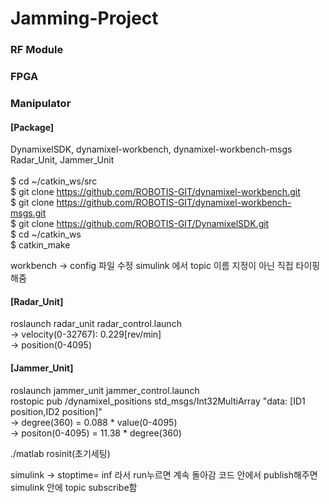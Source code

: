 # Jamming-Project

### RF Module

### FPGA

### Manipulator

#### [Package]
DynamixelSDK, dynamixel-workbench, dynamixel-workbench-msgs<br/>
Radar_Unit, Jammer_Unit<br/><br/>
$ cd ~/catkin_ws/src<br/>
$ git clone https://github.com/ROBOTIS-GIT/dynamixel-workbench.git<br/>
$ git clone https://github.com/ROBOTIS-GIT/dynamixel-workbench-msgs.git<br/>
$ git clone https://github.com/ROBOTIS-GIT/DynamixelSDK.git<br/>
$ cd ~/catkin_ws<br/>
$ catkin_make<br/>

workbench -> config 파일 수정
simulink 에서 topic 이름 지정이 아닌 직접 타이핑 해줌

#### [Radar_Unit]
roslaunch radar_unit radar_control.launch<br/>
-> velocity(0-32767): 0.229[rev/min] <br/>
-> position(0-4095)
#### [Jammer_Unit]
roslaunch jammer_unit jammer_control.launch<br/>
rostopic pub /dynamixel_positions std_msgs/Int32MultiArray "data: [ID1 position,ID2 position]"<br/>
-> degree(360) = 0.088 * value(0-4095) <br/>
-> positon(0-4095) = 11.38 * degree(360)<br/>

./matlab
rosinit(초기세팅)

simulink -> stoptime= inf 라서 run누르면 계속 돌아감
코드 안에서 publish해주면 simulink 안에 topic subscribe함
